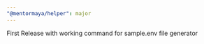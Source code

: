 ```yaml
---
"@mentormaya/helper": major
---
```


First Release with working command for sample.env file generator
